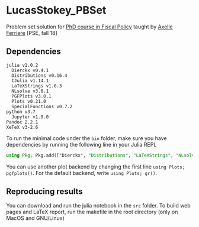 # LucasStokey_PBSet
Problem set solution for [PhD course in Fiscal Policy](https://sites.google.com/a/nyu.edu/axelleferriere/teaching) taught by [Axelle Ferriere](https://sites.google.com/a/nyu.edu/axelleferriere/home) [PSE, fall 18]

## Dependencies
```
julia v1.0.2
  Dierckx v0.4.1
  Distributions v0.16.4
  IJulia v1.14.1
  LaTeXStrings v1.0.3
  NLsolve v3.0.1
  PGFPlots v3.0.1
  Plots v0.21.0
  SpecialFunctions v0.7.2
python v3.7
  Jupyter v1.0.0
Pandoc 2.2.1
XeTeX v3-2.6
```

To run the minimal code under the `bin` folder, make sure you have dependencies by running the following line in your Julia REPL
```julia
using Pkg; Pkg.add(["Dierckx", "Distributions", "LaTeXStrings", "NLsolve", "PGFPlots", "Plots", "SpecialFunctions"])
```

You can use another plot backend by changing the first line ```using Plots; pgfplots()```. For the default backend, write ```using Plots; gr()```.

## Reproducing results
You can download and run the julia notebook in the `src` folder. To build web pages and LaTeX report, run the makefile in the root directory (only on MacOS and GNU/Linux)
